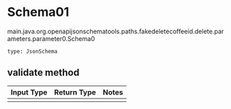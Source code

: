 # Schema01
main.java.org.openapijsonschematools.paths.fakedeletecoffeeid.delete.parameters.parameter0.Schema0
```
type: JsonSchema
```

## validate method
Input Type | Return Type | Notes
------------ | ------------- | -------------
 |  |
